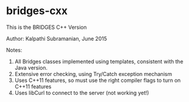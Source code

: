# bridges-cxx
This is the BRIDGES C++ Version

Author: Kalpathi Subramanian, June 2015

Notes: 

1. All Bridges classes implemented using templates, consistent with the Java version.
2. Extensive error checking, using Try/Catch exception mechanism
3. Uses C++11 features, so must use the right compiler flags to turn on C++11 features
4. Uses libCurl to connect to the server (not working yet!)
